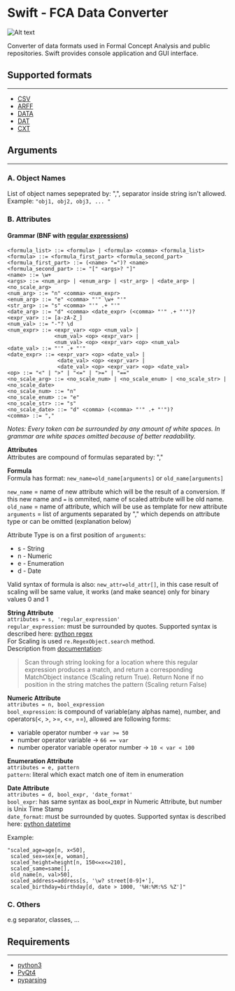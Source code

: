 # **Swift - FCA Data Converter**

![Alt text](/gnovis/swift/swift_fca/resources/images/swift_icon.svg "Swift FCA")

Converter of data formats used in Formal Concept Analysis and public repositories. Swift provides console application and GUI interface.  

## Supported formats
-------------------
* [CSV](https://en.wikipedia.org/wiki/Comma-separated_values) 
* [ARFF](http://weka.wikispaces.com/ARFF+%28book+version%29)
* [DATA](http://www.cs.washington.edu/dm/vfml/appendixes/c45.htm)
* [DAT](http://fcalgs.sourceforge.net/format.html)
* [CXT](http://www.upriss.org.uk/fca/fcafileformats.html#Burmeister)

## Arguments
-------------------

### A. Object Names
List of object names sepeprated by: ",", separator inside string isn't allowed.  
Example: ```"obj1, obj2, obj3, ... "```  

### B. Attributes  

#### Grammar (BNF with [regular expressions](https://docs.python.org/2/library/re.html))

```
<formula_list> ::= <formula> | <formula> <comma> <formula_list>
<formula> ::= <formula_first_part> <formula_second_part>
<formula_first_part> ::= (<name> "=")? <name>
<formula_second_part> ::= "[" <args>? "]"
<name> ::= \w+
<args> ::= <num_arg> | <enum_arg> | <str_arg> | <date_arg> | <no_scale_arg>
<num_arg> ::= "n" <comma> <num_expr>
<enum_arg> ::= "e" <comma> "'" \w+ "'"
<str_arg> ::= "s" <comma> "'" .+ "'"
<date_arg> ::= "d" <comma> <date_expr> (<comma> "'" .+ "'")?
<expr_var> ::= [a-zA-Z_]
<num_val> ::= "-"? \d
<num_expr> ::= <expr_var> <op> <num_val> |
               <num_val> <op> <expr_var> |
               <num_val> <op> <expr_var> <op> <num_val>
<date_val> ::= "'" .+ "'"
<date_expr> ::= <expr_var> <op> <date_val> |
                <date_val> <op> <expr_var> |
                <date_val> <op> <expr_var> <op> <date_val>
<op> ::= "<" | ">" | "<=" | ">=" | "=="
<no_scale_arg> ::= <no_scale_num> | <no_scale_enum> | <no_scale_str> | <no_scale_date>
<no_scale_num> ::= "n"
<no_scale_enum> ::= "e"
<no_scale_str> ::= "s"
<no_scale_date> ::= "d" <comma> (<comma> "'" .+ "'")?
<comma> ::= ","
```
*Notes: Every token can be surrounded by any amount of white spaces. In grammar are white spaces omitted because of better readability.*  

**Attributes**  
Attributes are compound of formulas separated by: ","  

**Formula**  
Formula has format: ```new_name=old_name[arguments]``` or ```old_name[arguments]```  

```new_name``` = name of new attribute which will be the result of a conversion. If this new name and `=` is ommited, name of scaled attribute will be old name.  
```old_name``` = name of attribute, which will be use as template for new attribute  
```arguments``` = list of arguments separated by "," which depends on attribute type or can be omitted (explanation below)  

Attribute Type is on a first position of ```arguments```:

* s - String
* n - Numeric
* e - Enumeration 
* d - Date  

Valid syntax of formula is also: ```new_attr=old_attr[]```, in this case result of scaling will be same value, it works (and make seance) only for binary values 0 and 1  

**String Attribute**  
```attributes = s, 'regular_expression'```   
```regular_expression```: must be surrounded by quotes. Supported syntax is described here: [python regex](https://docs.python.org/2/library/re.html)  
For Scaling is used ```re.RegexObject.search``` method.  
Description from [documentation](https://docs.python.org/2/library/re.html#re.RegexObject.search):  
> Scan through string looking for a location where this regular expression produces a match, and return a corresponding MatchObject instance (Scaling return True). Return None if no position in the string matches the pattern (Scaling return False)  

**Numeric Attribute**  
```attributes = n, bool_expression```  
```bool_expression```: is compound of variable(any alphas name), number, and operators(<, >, >=, <=, ==), allowed are following forms:

* variable operator number -> ```var >= 50```
* number operator variable -> ```66 == var```
* number operator variable operator number -> ```10 < var < 100```

**Enumeration Attribute**  
```attributes = e, pattern```  
```pattern```: literal which exact match one of item in enumeration  

**Date Attribute**  
```attributes = d, bool_expr, 'date_format'```  
```bool_expr```: has same syntax as bool_expr in Numeric Attribute, but number is Unix Time Stamp  
```date_format```: must be surrounded by quotes. Supported syntax is described here: [python datetime](https://docs.python.org/2/library/datetime.html#module-datetime)
 
Example: 
```
"scaled_age=age[n, x<50], 
 scaled_sex=sex[e, woman], 
 scaled_height=height[n, 150<=x<=210],  
 scaled_same=same[],
 old_name[n, val>50], 
 scaled_address=address[s, '\w? street[0-9]+'],
 scaled_birthday=birthday[d, date > 1000, '%H:%M:%S %Z']"
```

### C. Others
e.g separator, classes,  ...


## Requirements
------------
* [python3](https://www.python.org/)
* [PyQt4](http://www.riverbankcomputing.co.uk/software/pyqt/intro)
* [pyparsing](https://pyparsing.wikispaces.com/)
